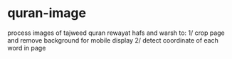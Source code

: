 # quran-image
process images of tajweed quran rewayat hafs and warsh to:
1/ crop page and remove background for mobile display
2/ detect coordinate of each word in page
